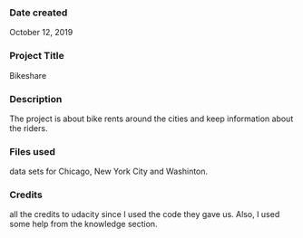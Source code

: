 ### Date created
October 12, 2019

### Project Title
Bikeshare

### Description
The project is about bike rents around the cities and keep information about the riders.

### Files used
data sets for Chicago, New York City and Washinton.

### Credits
all the credits to udacity since I used the code they gave us. Also, I used some help from the knowledge section.

